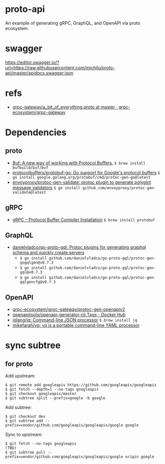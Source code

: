 # proto-api
An example of generating gRPC, GraphQL, and OpenAPI via proto ecosystem.

# swagger
https://editor.swagger.io/?url=https://raw.githubusercontent.com/michilu/proto-api/master/apidocs.swagger.json

# refs
- [grpc-gateway/a_bit_of_everything.proto at master · grpc-ecosystem/grpc-gateway](https://github.com/grpc-ecosystem/grpc-gateway/blob/master/examples/internal/proto/examplepb/a_bit_of_everything.proto)

# Dependencies

## proto
- [Buf: A new way of working with Protocol Buffers.](https://buf.build/docs/installation) `$ brew install bufbuild/buf/buf`
- [protocolbuffers/protobuf-go: Go support for Google's protocol buffers](https://github.com/protocolbuffers/protobuf-go) `$ go install google.golang.org/protobuf/cmd/protoc-gen-go@latest`
- [envoyproxy/protoc-gen-validate: protoc plugin to generate polyglot message validators](https://github.com/envoyproxy/protoc-gen-validate) `$ go install github.com/envoyproxy/protoc-gen-validate@latest`

## gRPC
- [gRPC – Protocol Buffer Compiler Installation](https://grpc.io/docs/protoc-installation/) `$ brew install protobuf`

## GraphQL
- [danielvladco/go-proto-gql: Protoc plugins for generating graphql schema and quickly create servers](https://github.com/danielvladco/go-proto-gql/tree/v0.7.3)
  - `$ go install github.com/danielvladco/go-proto-gql/protoc-gen-gogqlgen@v0.7.3`
  - `$ go install github.com/danielvladco/go-proto-gql/protoc-gen-gql@v0.7.3`
  - `$ go install github.com/danielvladco/go-proto-gql/protoc-gen-gqlgencfg@v0.7.3`
  
## OpenAPI
- [grpc-ecosystem/grpc-gateway/protoc-gen-openapiv2](https://github.com/grpc-ecosystem/grpc-gateway/tree/main/protoc-gen-openapiv2)
- [openapitools/openapi-generator-cli Tags - Docker Hub](https://hub.docker.com/r/openapitools/openapi-generator-cli/tags?ordering=name)
- [jqlang/jq: Command-line JSON processor](https://github.com/jqlang/jq) `$ brew install jq`
- [mikefarah/yq: yq is a portable command-line YAML processor](https://github.com/mikefarah/yq)

# sync subtree

## for proto

Add upstream:
```console
$ git remote add googleapis https://github.com/googleapis/googleapis
$ git fetch --depth=1 --no-tags googleapis
$ git checkout googleapis/master
$ git subtree split --prefix=google -b google
```

Add subtree:
```console
$ git checkout dev
$ git subtree add --prefix=vendor/github.com/googleapis/googleapis/google google
```

Sync to upstream:
```console
$ git fetch --no-tags googleapis
(TBD)
$ git subtree pull --prefix=vendor/github.com/googleapis/googleapis/google origin google
```
